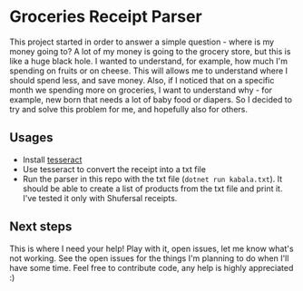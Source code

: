 # Groceries Receipt Parser
This project started in order to answer a simple question - where is my money going to? 
A lot of my money is going to the grocery store, but this is like a huge black hole. 
I wanted to understand, for example, how much I'm spending on fruits or on cheese.
This will allows me to understand where I should spend less, and save money.
Also, if I noticed that on a specific month we spending more on groceries, I want to understand why - for example, new born that needs a lot of baby food or diapers.
So I decided to try and solve this problem for me, and hopefully also for others.

## Usages
* Install [tesseract](https://github.com/tesseract-ocr)
* Use tesseract to convert the receipt into a txt file
* Run the parser in this repo with the txt file (`dotnet run kabala.txt`). It should be able to create a list of products from the txt file and print it. I've tested it only with Shufersal receipts.

## Next steps
This is where I need your help! Play with it, open issues, let me know what's not working.
See the open issues for the things I'm planning to do when I'll have some time.
Feel free to contribute code, any help is highly appreciated :)

